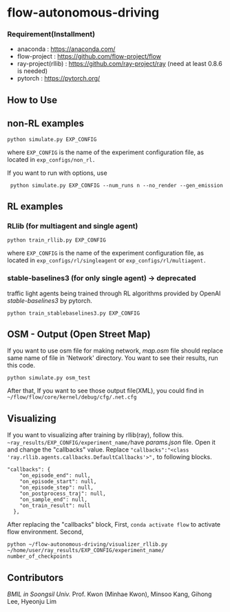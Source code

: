 # flow-autonomous-driving

### Requirement(Installment)

- anaconda : https://anaconda.com/
- flow-project : https://github.com/flow-project/flow
- ray-project(rllib) : https://github.com/ray-project/ray (need at least 0.8.6 is needed)
- pytorch : https://pytorch.org/
## How to Use

## non-RL examples

```shell script
python simulate.py EXP_CONFIG
```

where `EXP_CONFIG` is the name of the experiment configuration file, as located in `exp_configs/non_rl.`

If you want to run with options, use
```shell script
 python simulate.py EXP_CONFIG --num_runs n --no_render --gen_emission
```

## RL examples

### RLlib (for multiagent and single agent)

```shell script
python train_rllib.py EXP_CONFIG
```

where `EXP_CONFIG` is the name of the experiment configuration file, as located in `exp_configs/rl/singleagent` or `exp_configs/rl/multiagent.`

### stable-baselines3 (for only single agent) -> deprecated

traffic light agents being trained through RL algorithms provided by OpenAI _stable-baselines3_ by pytorch.

```shell script
python train_stablebaselines3.py EXP_CONFIG
```

## OSM - Output (Open Street Map)

If you want to use osm file for making network, _map.osm_ file should replace same name of file in 'Network' directory.
You want to see their results, run this code.

```shell script
python simulate.py osm_test
```

After that, If you want to see those output file(XML), you could find in `~/flow/flow/core/kernel/debug/cfg/.net.cfg`


## Visualizing
If you want to visualizing after training by rllib(ray), follow this.
```~ray_results/EXP_CONFIG/experiment_name/```have _params.json_ file.
Open it and change the "callbacks" value.
Replace ```"callbacks":"<class 'ray.rllib.agents.callbacks.DefaultCallbacks'>",``` to following blocks.

```shell script
"callbacks": {
    "on_episode_end": null,
    "on_episode_start": null,
    "on_episode_step": null,
    "on_postprocess_traj": null,
    "on_sample_end": null,
    "on_train_result": null
  },
```

After replacing the "callbacks" block, 
First, ```conda activate flow``` to activate flow environment.
Second,
```shell script
python ~/flow-autonomous-driving/visualizer_rllib.py 
~/home/user/ray_results/EXP_CONFIG/experiment_name/ number_of_checkpoints
```

## Contributors
_BMIL in Soongsil Univ._
Prof. Kwon (Minhae Kwon), 
Minsoo Kang, 
Gihong Lee, 
Hyeonju Lim